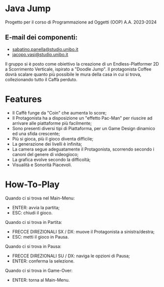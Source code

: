 # Java Jump

Progetto per il corso di Programmazione ad Oggetti (OOP) A.A. 2023-2024

## E-mail dei componenti:
- sabatino.panella@studio.unibo.it
- jacopo.vasi@studio.unibo.it

Il gruppo si è posto come obiettivo la creazione di un Endless-Platformer 2D a Scorrimento Verticale, ispirato a "Doodle Jump".
Il protagonista Coffee dovrà scalare quanto più possibile le mura della casa in cui si trova, collezionando tutto il Caffà perduto.

# Features
- Il Caffè funge da "Coin" che aumenta lo score;
- Il Protagonista ha a disposizione un "effetto Pac-Man" per riuscire ad arrivare alle piattaforme più facilmente;
- Sono presenti diversi tipi di Piattaforma, per un Game Design dinamico ed una sfida crescente;
- Più si gioca, più il gioco diventa difficile;
- La generazione dei livelli è infinita;
- La camera segue adeguatamente il Protagonista, scorrendo secondo i canoni del genere di videogioco;
- La grafica evolve secondo la difficoltà;
- Visualità e Sonorità Piacevoli.

# How-To-Play
Quando ci si trova nel Main-Menu:
- ENTER: avvia la partita;
- ESC: chiudi il gioco.

Quando ci si trova in Partita:
- FRECCE DIREZIONALI SX / DX: muove il Protagonista a sinistra/destra;
- ESC: metti il gioco in Pausa.

Quando ci si trova in Pausa:
- FRECCE DIREZIONALI SU / DX: naviga le opzioni di Pausa;
- ENTER: conferma la selezione.

Quando ci si trova in Game-Over:
- ENTER: torna al Main-Menu.



